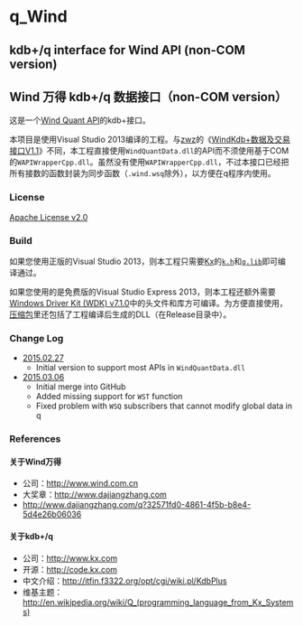# q_Wind

## kdb+/q interface for Wind API (non-COM version)

## Wind 万得 kdb+/q 数据接口（non-COM version）

这是一个[Wind Quant API](http://www.dajiangzhang.com/download)的kdb+接口。

本项目是使用Visual Studio 2013编译的工程。与[zwz](http://www.dajiangzhang.com/u?4bf215b5-2c07-4b70-91ec-09d8269e48e2)的《[WindKdb+数据及交易接口V1.1](http://www.dajiangzhang.com/q?fc42e518-3ced-4b97-833e-5f6673a7127b)》不同，本工程直接使用`WindQuantData.dll`的API而不须使用基于COM的`WAPIWrapperCpp.dll`。虽然没有使用`WAPIWrapperCpp.dll`，不过本接口已经把所有接数的函数封装为同步函数（`.wind.wsq`除外），以方便在q程序内使用。

### License

[Apache License v2.0](http://www.apache.org/licenses/LICENSE-2.0)

### Build

如果您使用正版的Visual Studio 2013，则本工程只需要[Kx](http://www.kx.com)的[`k.h`](http://code.kx.com/wsvn/code/kx/kdb%2B/c/c/k.h)和[`q.lib`](http://code.kx.com/wsvn/code/kx/kdb%2B/w32/q.lib)即可编译通过。

如果您使用的是免费版的Visual Studio Express 2013，则本工程还额外需要[Windows Driver Kit (WDK) v7.1.0](http://www.microsoft.com/en-us/download/details.aspx?id=11800)中的头文件和库方可编译。为方便直接使用，[压缩包](./packaged/)里还包括了工程编译后生成的DLL（在Release目录中）。

### Change Log

* [2015.02.27](./packaged/CE.kdb+-2015.02.27.zip)
  * Initial version to support most APIs in `WindQuantData.dll`
* [2015.03.06](./packaged/q_Wind-2015.03.06.zip)
  * Initial merge into GitHub
  * Added missing support for `WST` function
  * Fixed problem with `WSQ` subscribers that cannot modify global data in q

### References

#### 关于Wind万得

* 公司：http://www.wind.com.cn
* 大奖章：http://www.dajiangzhang.com
* http://www.dajiangzhang.com/q?32571fd0-4861-4f5b-b8e4-5d4e26b06036

#### 关于kdb+/q

* 公司：http://www.kx.com
* 开源：http://code.kx.com
* 中文介绍：http://itfin.f3322.org/opt/cgi/wiki.pl/KdbPlus
* 维基主题：http://en.wikipedia.org/wiki/Q_(programming_language_from_Kx_Systems)
